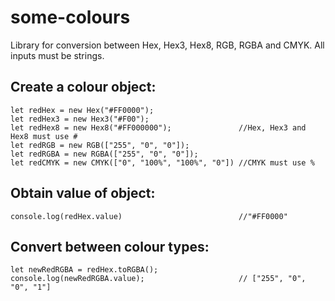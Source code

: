 # some-colours

Library for conversion between Hex, Hex3, Hex8, RGB, RGBA and CMYK. All inputs must be strings.

## Create a colour object:

    let redHex = new Hex("#FF0000");
    let redHex3 = new Hex3("#F00");
    let redHex8 = new Hex8("#FF000000");               //Hex, Hex3 and Hex8 must use #
    let redRGB = new RGB(["255", "0", "0"]);
    let redRGBA = new RGBA(["255", "0", "0"]);
    let redCMYK = new CMYK(["0", "100%", "100%", "0"]) //CMYK must use %

## Obtain value of object:

    console.log(redHex.value)                          //"#FF0000"

## Convert between colour types:

    let newRedRGBA = redHex.toRGBA();
    console.log(newRedRGBA.value);                     // ["255", "0", "0", "1"]
